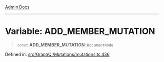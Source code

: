 [Admin Docs](/)

***

# Variable: ADD\_MEMBER\_MUTATION

> `const` **ADD\_MEMBER\_MUTATION**: `DocumentNode`

Defined in: [src/GraphQl/Mutations/mutations.ts:436](https://github.com/PalisadoesFoundation/talawa-admin/blob/main/src/GraphQl/Mutations/mutations.ts#L436)
